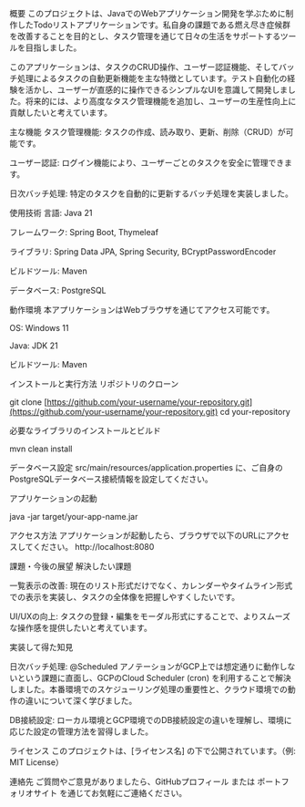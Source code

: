 概要
このプロジェクトは、JavaでのWebアプリケーション開発を学ぶために制作したTodoリストアプリケーションです。私自身の課題である燃え尽き症候群を改善することを目的とし、タスク管理を通じて日々の生活をサポートするツールを目指しました。

このアプリケーションは、タスクのCRUD操作、ユーザー認証機能、そしてバッチ処理によるタスクの自動更新機能を主な特徴としています。テスト自動化の経験を活かし、ユーザーが直感的に操作できるシンプルなUIを意識して開発しました。将来的には、より高度なタスク管理機能を追加し、ユーザーの生産性向上に貢献したいと考えています。

主な機能
タスク管理機能: タスクの作成、読み取り、更新、削除（CRUD）が可能です。

ユーザー認証: ログイン機能により、ユーザーごとのタスクを安全に管理できます。

日次バッチ処理: 特定のタスクを自動的に更新するバッチ処理を実装しました。

使用技術
言語: Java 21

フレームワーク: Spring Boot, Thymeleaf

ライブラリ: Spring Data JPA, Spring Security, BCryptPasswordEncoder

ビルドツール: Maven

データベース: PostgreSQL

動作環境
本アプリケーションはWebブラウザを通じてアクセス可能です。

OS: Windows 11

Java: JDK 21

ビルドツール: Maven

インストールと実行方法
リポジトリのクローン

git clone [https://github.com/your-username/your-repository.git](https://github.com/your-username/your-repository.git)
cd your-repository

必要なライブラリのインストールとビルド

mvn clean install

データベース設定
src/main/resources/application.properties に、ご自身のPostgreSQLデータベース接続情報を設定してください。

アプリケーションの起動

java -jar target/your-app-name.jar

アクセス方法
アプリケーションが起動したら、ブラウザで以下のURLにアクセスしてください。
http://localhost:8080

課題・今後の展望
解決したい課題

一覧表示の改善: 現在のリスト形式だけでなく、カレンダーやタイムライン形式での表示を実装し、タスクの全体像を把握しやすくしたいです。

UI/UXの向上: タスクの登録・編集をモーダル形式にすることで、よりスムーズな操作感を提供したいと考えています。

実装して得た知見

日次バッチ処理: @Scheduled アノテーションがGCP上では想定通りに動作しないという課題に直面し、GCPのCloud Scheduler (cron) を利用することで解決しました。本番環境でのスケジューリング処理の重要性と、クラウド環境での動作の違いについて深く学びました。

DB接続設定: ローカル環境とGCP環境でのDB接続設定の違いを理解し、環境に応じた設定の管理方法を習得しました。

ライセンス
このプロジェクトは、[ライセンス名] の下で公開されています。（例: MIT License）

連絡先
ご質問やご意見がありましたら、GitHubプロフィール または ポートフォリオサイト を通じてお気軽にご連絡ください。
